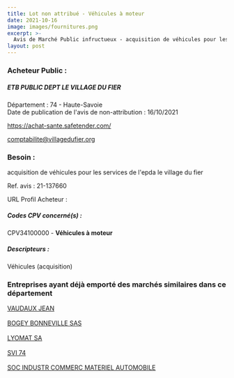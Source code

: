 ```yaml
---
title: Lot non attribué - Véhicules à moteur
date: 2021-10-16
image: images/fournitures.png
excerpt: >-
  Avis de Marché Public infructueux - acquisition de véhicules pour les services de l'epda le village du fier
layout: post
---
```


### Acheteur Public :
##### ETB PUBLIC DEPT LE VILLAGE DU FIER
Département : 74 - Haute-Savoie<br/>
Date de publication de l'avis de non-attribution : 16/10/2021


https://achat-sante.safetender.com/

comptabilite@villagedufier.org


### Besoin :

acquisition de véhicules pour les services de l'epda le village du fier

Ref. avis : 21-137660

URL Profil Acheteur : 

##### Codes CPV concerné(s) :
CPV34100000 - **Véhicules à moteur** <br/>

##### Descripteurs :
Véhicules (acquisition) <br/>

### Entreprises ayant déjà emporté des marchés similaires dans ce département
<a href="/entreprise-545/siren-309192144">VAUDAUX JEAN</a><br/><br/>
<a href="/entreprise-545/siren-315398560">BOGEY BONNEVILLE SAS</a><br/><br/>
<a href="/entreprise-554/siren-392577755">LYOMAT SA</a><br/><br/>
<a href="/entreprise-561/siren-438854697">SVI 74</a><br/><br/>
<a href="/entreprise-574/siren-756200135">SOC INDUSTR COMMERC MATERIEL AUTOMOBILE</a><br/><br/>
